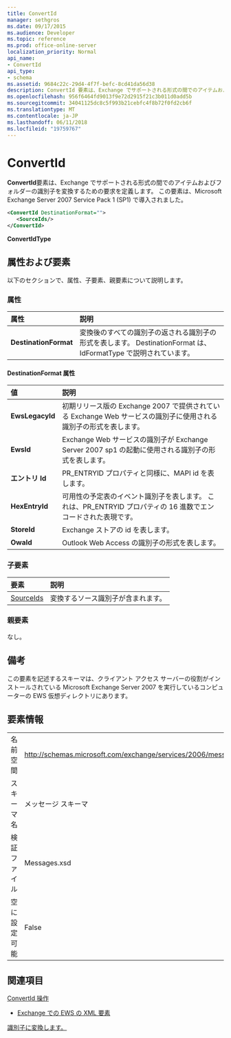 ```yaml
---
title: ConvertId
manager: sethgros
ms.date: 09/17/2015
ms.audience: Developer
ms.topic: reference
ms.prod: office-online-server
localization_priority: Normal
api_name:
- ConvertId
api_type:
- schema
ms.assetid: 9684c22c-29d4-4f7f-befc-8cd41da56d38
description: ConvertId 要素は、Exchange でサポートされる形式の間でのアイテムおよびフォルダーの識別子を変換するための要求を定義します。 この要素は、Microsoft Exchange Server 2007 Service Pack 1 (SP1) で導入されました。
ms.openlocfilehash: 956f6464fd9013f9e72d2915f21c3b011d0add5b
ms.sourcegitcommit: 34041125dc8c5f993b21cebfc4f8b72f0fd2cb6f
ms.translationtype: MT
ms.contentlocale: ja-JP
ms.lasthandoff: 06/11/2018
ms.locfileid: "19759767"
---
```

# <a name="convertid"></a>ConvertId

**ConvertId**要素は、Exchange でサポートされる形式の間でのアイテムおよびフォルダーの識別子を変換するための要求を定義します。 この要素は、Microsoft Exchange Server 2007 Service Pack 1 (SP1) で導入されました。 
  
```xml
<ConvertId DestinationFormat="">
   <SourceIds/>
</ConvertId>
```

 **ConvertIdType**
## <a name="attributes-and-elements"></a>属性および要素

以下のセクションで、属性、子要素、親要素について説明します。
  
### <a name="attributes"></a>属性

|**属性**|**説明**|
|:-----|:-----|
|**DestinationFormat** <br/> |変換後のすべての識別子の返される識別子の形式を表します。 DestinationFormat は、IdFormatType で説明されています。  <br/> |
   
#### <a name="destinationformat-attribute"></a>DestinationFormat 属性

|**値**|**説明**|
|:-----|:-----|
|**EwsLegacyId** <br/> |初期リリース版の Exchange 2007 で提供されている Exchange Web サービスの識別子に使用される識別子の形式を表します。  <br/> |
|**EwsId** <br/> |Exchange Web サービスの識別子が Exchange Server 2007 sp1 の起動に使用される識別子の形式を表します。  <br/> |
|**エントリ Id** <br/> |PR_ENTRYID プロパティと同様に、MAPI id を表します。  <br/> |
|**HexEntryId** <br/> |可用性の予定表のイベント識別子を表します。 これは、PR_ENTRYID プロパティの 16 進数でエンコードされた表現です。  <br/> |
|**StoreId** <br/> |Exchange ストアの id を表します。  <br/> |
|**OwaId** <br/> |Outlook Web Access の識別子の形式を表します。  <br/> |
   
### <a name="child-elements"></a>子要素

|**要素**|**説明**|
|:-----|:-----|
|[SourceIds](sourceids.md) <br/> |変換するソース識別子が含まれます。  <br/> |
   
### <a name="parent-elements"></a>親要素

なし。
  
## <a name="remarks"></a>備考

この要素を記述するスキーマは、クライアント アクセス サーバーの役割がインストールされている Microsoft Exchange Server 2007 を実行しているコンピューターの EWS 仮想ディレクトリにあります。
  
## <a name="element-information"></a>要素情報

|||
|:-----|:-----|
|名前空間  <br/> |http://schemas.microsoft.com/exchange/services/2006/messages  <br/> |
|スキーマ名  <br/> |メッセージ スキーマ  <br/> |
|検証ファイル  <br/> |Messages.xsd  <br/> |
|空に設定可能  <br/> |False  <br/> |
   
## <a name="see-also"></a>関連項目



[ConvertId 操作](convertid-operation.md)


- [Exchange での EWS の XML 要素](ews-xml-elements-in-exchange.md)


[識別子に変換します。](http://msdn.microsoft.com/library/a5391746-b6ef-4f48-8fc8-8255258651aa%28Office.15%29.aspx)

